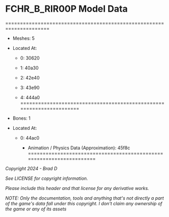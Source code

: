 # FCHR_B_RIR00P Model Data
=====================================================================

* Meshes: 5

* Located At:

  * 0: 30620

  * 1: 40a30

  * 2: 42e40

  * 3: 43e90

  * 4: 444a0
=====================================================================

* Bones: 1

* Located At:

  * 0: 44ac0

    * Animation / Physics Data (Approximation): 45f8c
=====================================================================

*Copyright 2024 - Brad D*

*See LICENSE for copyright information.*

*Please include this header and that license for any derivative works.*

*NOTE: Only the documentation, tools and anything that's not directly a part of the game's data fall under this copyright. I don't claim any ownership of the game or any of its assets*
